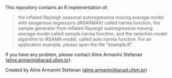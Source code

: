 This repository contains an R implementation of:

> the inflated Rayleigh seasonal autoregressive moving average model with exogenous regressors (iRSARMAX) called irarma function,
> the sample generator from inflated Rayleigh autoregressive moving average model called sample.irarma function, and
> the selection model algorithm to iRSAMA model, called auto.irarma function.
For an application example, please open the file "example.R".

If you have any problem, please contact Aline Armanini Stefanan (aline.armanini@acad.ufsm.br).

Created by Aline Armanini Stefanan (aline.armanini@acad.ufsm.br)
